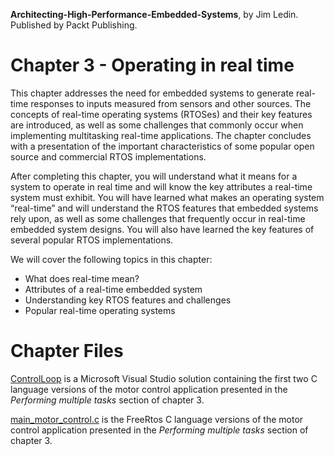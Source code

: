 __Architecting-High-Performance-Embedded-Systems__, by Jim Ledin. Published by Packt Publishing.
# Chapter 3 - Operating in real time

This chapter addresses the need for embedded systems to generate real-time responses to inputs measured from sensors and other sources. The concepts of real-time operating systems (RTOSes) and their key features are introduced, as well as some challenges that commonly occur when implementing multitasking real-time applications. The chapter concludes with a presentation of the important characteristics of some popular open source and commercial RTOS implementations.

After completing this chapter, you will understand what it means for a system to operate in real time and will know the key attributes a real-time system must exhibit. You will have learned what makes an operating system “real-time” and will understand the RTOS features that embedded systems rely upon, as well as some challenges that frequently occur in real-time embedded system designs. You will also have learned the key features of several popular RTOS implementations.

We will cover the following topics in this chapter: 
* What does real-time mean?
* Attributes of a real-time embedded system
* Understanding key RTOS features and challenges
* Popular real-time operating systems

# Chapter Files

[ControlLoop](src/ControlLoop/) is a Microsoft Visual Studio solution containing the first two C language versions of the motor control application presented in the *Performing multiple tasks* section of chapter 3.

[main_motor_control.c](src/main_motor_control.c) is the FreeRtos C language versions of the motor control application presented in the *Performing multiple tasks* section of chapter 3.